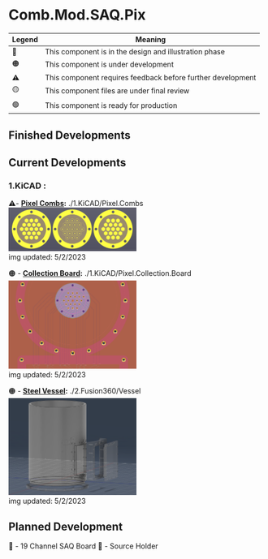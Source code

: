 # Comb.Mod.SAQ.Pix

|   Legend       |  Meaning                      |
|----------------|-------------------------------|
|📝| This component is in the design and illustration phase            |
|🟠| This component is under development            |
|⚠️| This component requires feedback before further development |
|🟡| This component files are under final review |
|🟢| This component is ready for production |







## Finished Developments

## Current Developments
### 1.KiCAD : 
⚠️- **[Pixel Combs](/1.KiCAD/Pixel.Combs):** ./1.KiCAD/Pixel.Combs  
<img src="./ReadMeImages/Pixel.Combs.png" width="50%">   
img updated: 5/2/2023  
  
🟠 - **[Collection Board](/1.KiCAD/Pixel.Collection.Board):** ./1.KiCAD/Pixel.Collection.Board  
<img src="./ReadMeImages/Pixel.Collection.Board.png" width="50%">   
img updated: 5/2/2023  

🟠 - **[Steel Vessel](/2.Fusion360/Vessel):** ./2.Fusion360/Vessel  
<img src="./ReadMeImages/Steel.Vessel.png" width="50%">   
img updated: 5/2/2023  
  
## Planned Development

📝 - 19 Channel SAQ Board
📝 - Source Holder
